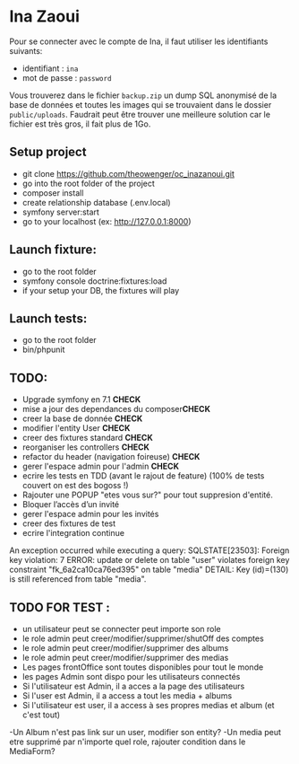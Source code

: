 # Ina Zaoui

Pour se connecter avec le compte de Ina, il faut utiliser les identifiants suivants:
- identifiant : `ina`
- mot de passe : `password`

Vous trouverez dans le fichier `backup.zip` un dump SQL anonymisé de la base de données et toutes les images qui se trouvaient dans le dossier `public/uploads`.
Faudrait peut être trouver une meilleure solution car le fichier est très gros, il fait plus de 1Go.


## Setup project

- git clone https://github.com/theowenger/oc_inazanoui.git
- go into the root folder of the project
- composer install
- create relationship database (.env.local)
- symfony server:start
- go to your localhost (ex: http://127.0.0.1:8000)

## Launch fixture:

- go to the root folder
- symfony console doctrine:fixtures:load
- if your setup your DB, the fixtures will play

## Launch tests:
- go to the root folder
- bin/phpunit



## TODO:

- Upgrade symfony en 7.1 **CHECK**
- mise a jour des dependances du composer**CHECK**
- creer la base de donnée **CHECK**
- modifier l'entity User **CHECK**
- creer des fixtures standard **CHECK**
- reorganiser les controllers **CHECK**
- refactor du header (navigation foireuse) **CHECK**
- gerer l'espace admin pour l'admin **CHECK**
- ecrire les tests en TDD (avant le rajout de feature) (100% de tests couvert on est des bogoss !)
- Rajouter une POPUP "etes vous sur?" pour tout suppresion d'entité.
- Bloquer l’accès d’un invité
- gerer l'espace admin pour les invités
- creer des fixtures de test
- ecrire l'integration continue

An exception occurred while executing a query: SQLSTATE[23503]: Foreign key violation: 7 ERROR: update or delete on table "user" violates foreign key constraint "fk_6a2ca10ca76ed395" on table "media"
DETAIL: Key (id)=(130) is still referenced from table "media".

## TODO FOR TEST :

- un utilisateur peut se connecter peut importe son role
- le role admin peut creer/modifier/supprimer/shutOff des comptes
- le role admin peut creer/modifier/supprimer des albums
- le role admin peut creer/modifier/supprimer des medias
- Les pages frontOffice sont toutes disponibles pour tout le monde
- les pages Admin sont dispo pour les utilisateurs connectés
- Si l'utilisateur est Admin, il a acces a la page des utilisateurs
- Si l'user est Admin, il a access a tout les media + albums
- Si l'utilisateur est user, il a access à ses propres medias et album (et c'est tout)

-Un Album n'est pas link sur un user, modifier son entity?
-Un media peut etre supprimé par n'importe quel role, rajouter condition dans le MediaForm?